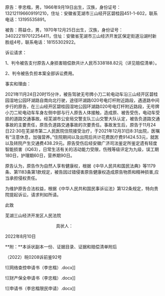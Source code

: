 原告：李忠楷，男，1966年9月19日出生，汉族，身份证号：132121196609191210，住址：安徽省芜湖市三山经开区碧桂园451-1-602，联系电话：13195535891。

被告：蒋益仓，男，1970年12月25日出生，汉族，身份证号：340222197012254411，住址：安徽省芜湖市三山经济开发区保定街道沿湖村新胜组4号，联系电话：18155302922。

诉讼请求：

1、判令被告支付原告人身损害赔偿款共计人民币338188.82元（详见赔偿清单）。

2、判令被告负担本案全部诉讼费用。

事实和理由：

2021年11月24日20时15分许，被告驾驶无号牌小刀二轮电动车沿三山经开区碧桂园湿地公园环湖路自南向北行驶，途径环湖路020号电灯杆附近路段，遇道路中间步行的原告，在三山经开区碧桂园湿地公园环湖路020号电灯杆附近路段，无号牌小刀二轮电动车车身左侧中部与行人原告人体接触，造成原、被告受伤，电动车受损的道路交通事故。经芜湖市公安局交警支队三山交警大队认定，被告负道路交通事故的主要责任，原告负道路交通事故的次要责任。事故发生后，原告于11月24日22:30在芜湖市第二人民医院住院接受治疗，于2021年12月31日8:31出院，医嘱有“注意休息，加强营养。”住院期间以及出院后共计花费医疗费91424.53元，就医以及转院产生交通费438.29元。原告受伤后经安徽广济司法鉴定所鉴定遗有轻度智能损害（IQ63），日常生活有关的活动能力受限，伤残等级评定为九级，误工期180日，护理期60日，营养期90日。

原告认为，原告作为自然人享有健康权，根据《中华人民共和国民法典》等1179条、第1183条第1款规定，被告因过错侵害原告健康权造成原告物质和精神损害,应当承担侵权责任。

为维护原告合法权益，根据《中华人民共和国民事诉讼法》第122条规定，特向贵院提起诉讼，请求判如所请。

此致

芜湖三山经济开发区人民法院

                                          具状人：

2022年8月10日

**附：**本诉状副本一份、证据目录、证据和赔偿清单附后

（2022）皖0208诉前鉴92号

![[网络查控申请书（李忠楷）.docx]]

![[财产保全申请书（李忠楷）.docx]]

![[申请书（李忠楷限民申请）.docx]]